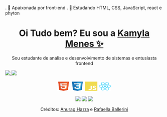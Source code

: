 . 🌈 Apaixonada por front-end
. 🌱 Estudando HTML, CSS, JavaScript, react e phyton

<div>
  
  <h1 align="center">
    Oi Tudo bem? Eu sou a
    <a href="https://beacons.ai/kamylamenes">Kamyla Menes ✨</a>
  </h1>
  
  <p align="center">
    Sou estudante de análise e desenvolvimento de sistemas e entusiasta frontend
  </div>

  <div aling="center">
    <a href="https://github.com/kamylamenes">
      <img height="150em" src="https://github-readme-stats.vercel.app/api?username=kamylamenes&count_private=true&include_all_commits=true&show_icons=true&theme=dracula&hide_border=false&show_owner=true"/>
      <img height="150em" src="https://github-readme-stats.vercel.app/api/top-langs/?username=kamylamenes&theme=dracula&hide_border=false&&layout=compact"/>
    </a>
  </div>

  <div align="center" valign="top"><br>
    <img align="center" alt="HTML" height="30" width="40" src="https://raw.githubusercontent.com/devicons/devicon/master/icons/html5/html5-original.svg">
    <img align="center" alt="CSS" height="30" width="40" src="https://raw.githubusercontent.com/devicons/devicon/master/icons/css3/css3-original.svg">
    <img align="center" alt="Js" height="30" width="40" src="https://raw.githubusercontent.com/devicons/devicon/master/icons/javascript/javascript-plain.svg">
    <img align="center" alt="React" height="30" width="40" src="https://raw.githubusercontent.com/devicons/devicon/master/icons/react/react-original.svg">
  </div><br>

  <div align="center">
    <a href="https://www.instagram.com/dev.karmylla/" target="_blank"><img src="https://img.shields.io/badge/-Instagram-%23E4405F?style=for-the-badge&logo=instagram&logoColor=white" target="_blank"></a>
    <a href="https://www.linkedin.com/in/kamylamenes/" target="_blank"><img src="https://img.shields.io/badge/-LinkedIn-%230077B5?style=for-the-badge&logo=linkedin&logoColor=white" target="_blank"></a>
    <a href="https://discord.gg/kamylamenes/" target="_blank"><img src="https://img.shields.io/badge/-Discord-%7289DA?style=for-the-badge&logo=disscord&logoColor=white" target="_blank"></a>
  </div>

  <div align="center">
    <p>Créditos: <a href="https://github.com/anuraghazra/github-readme-stats">Anurag Hazra</a> e <a href="https://github.com/rafaballerini">Rafaella Ballerini</a></p>
  </div>
